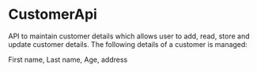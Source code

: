 # CustomerApi
API to maintain customer details which allows user to add, read, store and update customer details. The following details of a customer is managed:

First name, 
Last name, 
Age, 
address

